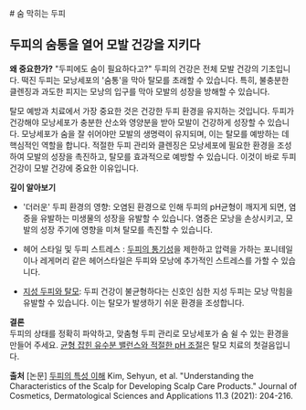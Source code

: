 
﻿# 숨 막히는 두피
## 두피의 숨통을 열어 모발 건강을 지키다

  
**왜 중요한가?**
 "두피에도 숨이 필요하다고?" 두피의 건강은 전체 모발 건강의 기초입니다. 떡진 두피는 모낭세포의 '숨통'을 막아 탈모를 초래할 수 있습니다. 특히, 불충분한 클렌징과 과도한 피지는 모낭의 입구를 막아 모발의 성장을 방해할 수 있습니다.  
  
탈모 예방과 치료에서 가장 중요한 것은 건강한 두피 환경을 유지하는 것입니다. 두피가 건강해야 모낭세포가 충분한 산소와 영양분을 받아 모발이 건강하게 성장할 수 있습니다. 모낭세포가 숨을 잘 쉬어야만 모발의 생명력이 유지되며, 이는 탈모를 예방하는 데 핵심적인 역할을 합니다. 적절한 두피 관리와 클렌징은 모낭세포에 필요한 환경을 조성하여 모발의 성장을 촉진하고, 탈모를 효과적으로 예방할 수 있습니다. 이것이 바로 두피 건강이 모발 건강에 중요한 이유입니다.  
  
**깊이 알아보기**  

 - '더러운' 두피 환경의 영향: 오염된 환경으로 인해 두피의 pH균형이 깨지게 되면, 염증을 유발하는 미생물의 성장을 유발할 수 있습니다. 염증은 모낭을 손상시키고, 모발의 성장 주기에 영향을 미쳐 탈모를 촉진할 수 있습니다.  
  
 - 헤어 스타일 및 두피 스트레스 : [두피의 통기성](https://frontier-three.vercel.app/kr/m04/m0403/m040303)을 제한하고 압력을 가하는 포니테일이나 레게머리 같은 헤어스타일은 두피와 모낭에 추가적인 스트레스를 가할 수 있습니다.  
  
 - [지성 두피와 탈모](https://frontier-three.vercel.app/kr/m04/m0401/m040104/m04010403): 두피 건강이 불균형하다는 신호인 심한 지성 두피는 모낭 막힘을 유발할 수 있습니다. 이는 탈모가 발생하기 쉬운 환경을 조성합니다.  
  
  
**결론**  
두피의 상태를 정확히 파악하고, 맞춤형 두피 관리로 모낭세포가 숨 쉴 수 있는 환경을 만들어 주세요. [균형 잡힌 유수분 밸런스와 적절한 pH 조절](https://frontier-three.vercel.app/kr/m04/m0406/m040604)은 탈모 치료의 첫걸음입니다.

**출처**
[논문] [두피의 특성 이해](https://frontier-three.vercel.app/kr/m04/m0407/m040705) 
Kim, Sehyun, et al. "Understanding the Characteristics of the Scalp for Developing Scalp Care Products." Journal of Cosmetics, Dermatological Sciences and Applications 11.3 (2021): 204-216.
<!--stackedit_data:
eyJoaXN0b3J5IjpbLTE2MDA5OTgyNTEsMjAyNTk0MjkzMl19
-->
